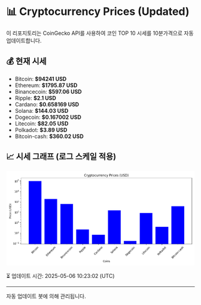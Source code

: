 
# 📊 Cryptocurrency Prices (Updated)

이 리포지토리는 CoinGecko API를 사용하여 코인 TOP 10 시세를 10분가격으로 자동 업데이트합니다.

## 💰 현재 시세
- Bitcoin: **$94241 USD**
- Ethereum: **$1795.87 USD**
- Binancecoin: **$597.06 USD**
- Ripple: **$2.1 USD**
- Cardano: **$0.658169 USD**
- Solana: **$144.03 USD**
- Dogecoin: **$0.167002 USD**
- Litecoin: **$82.05 USD**
- Polkadot: **$3.89 USD**
- Bitcoin-cash: **$360.02 USD**

## 📈 시세 그래프 (로그 스케일 적용)
![Crypto Prices](crypto_prices.png)

⏳ 업데이트 시간: 2025-05-06 10:23:02 (UTC)

---
자동 업데이트 봇에 의해 관리됩니다.
